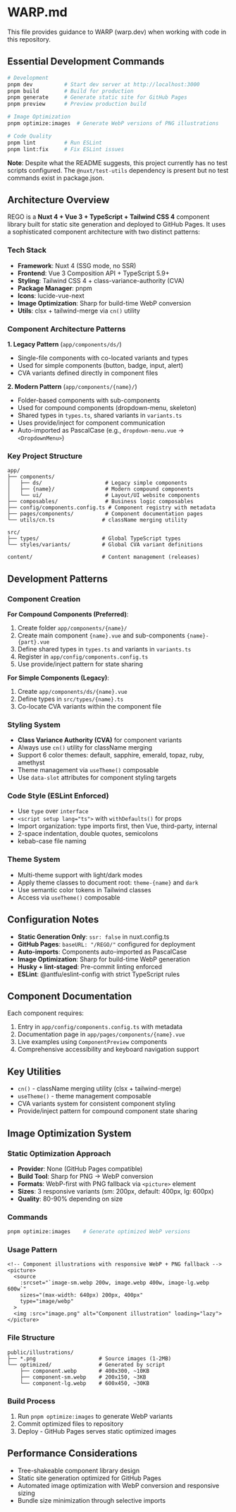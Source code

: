 # WARP.md

This file provides guidance to WARP (warp.dev) when working with code in this repository.

## Essential Development Commands

```bash
# Development
pnpm dev          # Start dev server at http://localhost:3000
pnpm build        # Build for production
pnpm generate     # Generate static site for GitHub Pages
pnpm preview      # Preview production build

# Image Optimization
pnpm optimize:images  # Generate WebP versions of PNG illustrations

# Code Quality
pnpm lint         # Run ESLint
pnpm lint:fix     # Fix ESLint issues
```

**Note**: Despite what the README suggests, this project currently has no test scripts configured. The `@nuxt/test-utils` dependency is present but no test commands exist in package.json.

## Architecture Overview

REGO is a **Nuxt 4 + Vue 3 + TypeScript + Tailwind CSS 4** component library built for static site generation and deployed to GitHub Pages. It uses a sophisticated component architecture with two distinct patterns:

### Tech Stack
- **Framework**: Nuxt 4 (SSG mode, no SSR) 
- **Frontend**: Vue 3 Composition API + TypeScript 5.9+
- **Styling**: Tailwind CSS 4 + class-variance-authority (CVA)
- **Package Manager**: pnpm
- **Icons**: lucide-vue-next
- **Image Optimization**: Sharp for build-time WebP conversion
- **Utils**: clsx + tailwind-merge via `cn()` utility

### Component Architecture Patterns

**1. Legacy Pattern** (`app/components/ds/`)
- Single-file components with co-located variants and types
- Used for simple components (button, badge, input, alert)
- CVA variants defined directly in component files

**2. Modern Pattern** (`app/components/{name}/`)
- Folder-based components with sub-components
- Used for compound components (dropdown-menu, skeleton)
- Shared types in `types.ts`, shared variants in `variants.ts`
- Uses provide/inject for component communication
- Auto-imported as PascalCase (e.g., `dropdown-menu.vue` → `<DropdownMenu>`)

### Key Project Structure
```
app/
├── components/
│   ├── ds/                    # Legacy simple components 
│   ├── {name}/                # Modern compound components
│   └── ui/                    # Layout/UI website components
├── composables/               # Business logic composables
├── config/components.config.ts # Component registry with metadata
├── pages/components/          # Component documentation pages
└── utils/cn.ts               # className merging utility

src/
├── types/                    # Global TypeScript types
└── styles/variants/          # Global CVA variant definitions

content/                      # Content management (releases)
```

## Development Patterns

### Component Creation

**For Compound Components (Preferred)**:
1. Create folder `app/components/{name}/`
2. Create main component `{name}.vue` and sub-components `{name}-{part}.vue`
3. Define shared types in `types.ts` and variants in `variants.ts` 
4. Register in `app/config/components.config.ts`
5. Use provide/inject pattern for state sharing

**For Simple Components (Legacy)**:
1. Create `app/components/ds/{name}.vue`
2. Define types in `src/types/{name}.ts`
3. Co-locate CVA variants within the component file

### Styling System
- **Class Variance Authority (CVA)** for component variants
- Always use `cn()` utility for className merging
- Support 6 color themes: default, sapphire, emerald, topaz, ruby, amethyst
- Theme management via `useTheme()` composable
- Use `data-slot` attributes for component styling targets

### Code Style (ESLint Enforced)
- Use `type` over `interface`
- `<script setup lang="ts">` with `withDefaults()` for props
- Import organization: type imports first, then Vue, third-party, internal
- 2-space indentation, double quotes, semicolons
- kebab-case file naming

### Theme System
- Multi-theme support with light/dark modes
- Apply theme classes to document root: `theme-{name}` and `dark`
- Use semantic color tokens in Tailwind classes
- Access via `useTheme()` composable

## Configuration Notes

- **Static Generation Only**: `ssr: false` in nuxt.config.ts
- **GitHub Pages**: `baseURL: "/REGO/"` configured for deployment
- **Auto-imports**: Components auto-imported as PascalCase
- **Image Optimization**: Sharp for build-time WebP generation
- **Husky + lint-staged**: Pre-commit linting enforced
- **ESLint**: @antfu/eslint-config with strict TypeScript rules

## Component Documentation

Each component requires:
1. Entry in `app/config/components.config.ts` with metadata
2. Documentation page in `app/pages/components/{name}.vue`
3. Live examples using `ComponentPreview` components
4. Comprehensive accessibility and keyboard navigation support

## Key Utilities

- `cn()` - className merging utility (clsx + tailwind-merge)
- `useTheme()` - theme management composable
- CVA variants system for consistent component styling
- Provide/inject pattern for compound component state sharing

## Image Optimization System

### Static Optimization Approach
- **Provider**: None (GitHub Pages compatible)
- **Build Tool**: Sharp for PNG → WebP conversion
- **Formats**: WebP-first with PNG fallback via `<picture>` element
- **Sizes**: 3 responsive variants (sm: 200px, default: 400px, lg: 600px)
- **Quality**: 80-90% depending on size

### Commands
```bash
pnpm optimize:images    # Generate optimized WebP versions
```

### Usage Pattern
```vue
<!-- Component illustrations with responsive WebP + PNG fallback -->
<picture>
  <source
    :srcset="`image-sm.webp 200w, image.webp 400w, image-lg.webp 600w`"
    sizes="(max-width: 640px) 200px, 400px"
    type="image/webp"
  >
  <img :src="image.png" alt="Component illustration" loading="lazy">
</picture>
```

### File Structure
```
public/illustrations/
├── *.png                    # Source images (1-2MB)
└── optimized/               # Generated by script
    ├── component.webp       # 400x300, ~10KB
    ├── component-sm.webp    # 200x150, ~3KB
    └── component-lg.webp    # 600x450, ~30KB
```

### Build Process
1. Run `pnpm optimize:images` to generate WebP variants
2. Commit optimized files to repository
3. Deploy - GitHub Pages serves static optimized images

## Performance Considerations

- Tree-shakeable component library design
- Static site generation optimized for GitHub Pages
- Automated image optimization with WebP conversion and responsive sizing
- Bundle size minimization through selective imports
